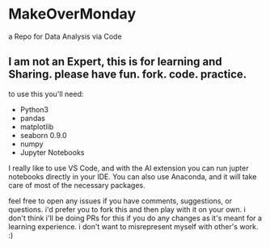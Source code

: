 # MakeOverMonday
a Repo for Data Analysis via Code

## I am not an Expert, this is for learning and Sharing. please have fun. fork. code. practice. 

to use this you'll need:
- Python3
- pandas
- matplotlib
- seaborn 0.9.0
- numpy 
- Jupyter Notebooks

I really like to use VS Code, and with the AI extension you can run jupter notebooks directly in your IDE. 
You can also use Anaconda, and it will take care of most of the necessary packages. 

feel free to open any issues if you have comments, suggestions, or questions. 
i'd prefer you to fork this and then play with it on your own. i don't think i'll be doing PRs for this if you do any changes
as it's meant for a learning experience. i don't want to misrepresent myself with other's work. :) 
